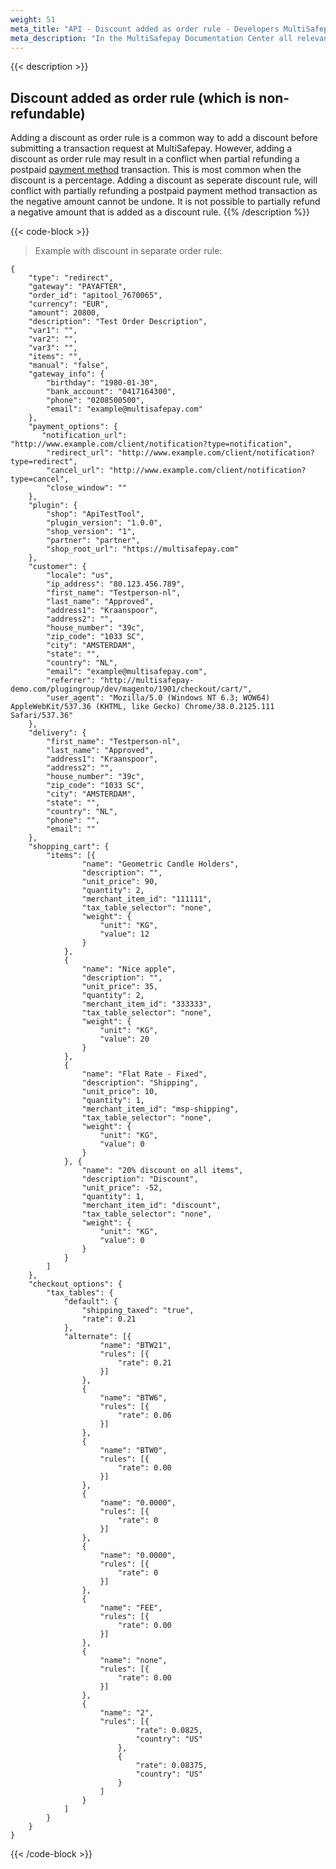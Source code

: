 ```yaml
---
weight: 51
meta_title: "API - Discount added as order rule - Developers MultiSafepay"
meta_description: "In the MultiSafepay Documentation Center all relevant information regarding our Plugins and API. As well as Support pages for Payment Method, Tools and General Questions. You can also find the contact details of our Support Team and Integration Team."
---
```

{{< description >}}
## Discount added as order rule (which is non-refundable)
Adding a discount as order rule is a common way to add a discount before submitting a transaction request at MultiSafepay. However, adding a discount as order rule may result in a conflict when partial refunding a postpaid [payment method](/faq/getting-started/glossary/#payment-method) transaction. This is most common when the discount is a percentage. Adding a discount as seperate discount rule, will conflict with partially refunding a postpaid payment method transaction as the negative amount cannot be undone. It is not possible to partially refund a negative amount that is added as a discount rule. 
{{% /description %}}

{{< code-block >}}

> Example with discount in separate order rule:

```shell 
{
	"type": "redirect",
	"gateway": "PAYAFTER",
	"order_id": "apitool_7670065",
	"currency": "EUR",
	"amount": 20800,
	"description": "Test Order Description",
	"var1": "",
	"var2": "",
	"var3": "",
	"items": "",
	"manual": "false",
	"gateway_info": {
		"birthday": "1980-01-30",
		"bank_account": "0417164300",
		"phone": "0208500500",
		"email": "example@multisafepay.com"
	},
	"payment_options": {
       "notification_url": "http://www.example.com/client/notification?type=notification",
        "redirect_url": "http://www.example.com/client/notification?type=redirect",
        "cancel_url": "http://www.example.com/client/notification?type=cancel", 
        "close_window": ""
	},
	"plugin": {
		"shop": "ApiTestTool",
		"plugin_version": "1.0.0",
		"shop_version": "1",
		"partner": "partner",
		"shop_root_url": "https://multisafepay.com"
	},
	"customer": {
		"locale": "us",
		"ip_address": "80.123.456.789",
		"first_name": "Testperson-nl",
		"last_name": "Approved",
		"address1": "Kraanspoor",
		"address2": "",
		"house_number": "39c",
		"zip_code": "1033 SC",
		"city": "AMSTERDAM",
		"state": "",
		"country": "NL",
		"email": "example@multisafepay.com",
		"referrer": "http://multisafepay-demo.com/plugingroup/dev/magento/1901/checkout/cart/",
		"user_agent": "Mozilla/5.0 (Windows NT 6.3; WOW64) AppleWebKit/537.36 (KHTML, like Gecko) Chrome/38.0.2125.111 Safari/537.36"
	},
	"delivery": {
		"first_name": "Testperson-nl",
		"last_name": "Approved",
		"address1": "Kraanspoor",
		"address2": "",
		"house_number": "39c",
		"zip_code": "1033 SC",
		"city": "AMSTERDAM",
		"state": "",
		"country": "NL",
		"phone": "",
		"email": ""
	},
	"shopping_cart": {
		"items": [{
				"name": "Geometric Candle Holders",
				"description": "",
				"unit_price": 90,
				"quantity": 2,
				"merchant_item_id": "111111",
				"tax_table_selector": "none",
				"weight": {
					"unit": "KG",
					"value": 12
				}
			},
			{
				"name": "Nice apple",
				"description": "",
				"unit_price": 35,
				"quantity": 2,
				"merchant_item_id": "333333",
				"tax_table_selector": "none",
				"weight": {
					"unit": "KG",
					"value": 20
				}
			},
			{
				"name": "Flat Rate - Fixed",
				"description": "Shipping",
				"unit_price": 10,
				"quantity": 1,
				"merchant_item_id": "msp-shipping",
				"tax_table_selector": "none",
				"weight": {
					"unit": "KG",
					"value": 0
				}
			}, {
				"name": "20% discount on all items",
				"description": "Discount",
				"unit_price": -52,
				"quantity": 1,
				"merchant_item_id": "discount",
				"tax_table_selector": "none",
				"weight": {
					"unit": "KG",
					"value": 0
				}
			}
		]
	},
	"checkout_options": {
		"tax_tables": {
			"default": {
				"shipping_taxed": "true",
				"rate": 0.21
			},
			"alternate": [{
					"name": "BTW21",
					"rules": [{
						"rate": 0.21
					}]
				},
				{
					"name": "BTW6",
					"rules": [{
						"rate": 0.06
					}]
				},
				{
					"name": "BTW0",
					"rules": [{
						"rate": 0.00
					}]
				},
				{
					"name": "0.0000",
					"rules": [{
						"rate": 0
					}]
				},
				{
					"name": "0.0000",
					"rules": [{
						"rate": 0
					}]
				},
				{
					"name": "FEE",
					"rules": [{
						"rate": 0.00
					}]
				},
				{
					"name": "none",
					"rules": [{
						"rate": 0.00
					}]
				},
				{
					"name": "2",
					"rules": [{
							"rate": 0.0825,
							"country": "US"
						},
						{
							"rate": 0.08375,
							"country": "US"
						}
					]
				}
			]
		}
	}
}
```
{{< /code-block >}}
